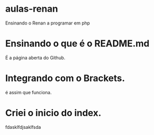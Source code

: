 # aulas-renan
Ensinando o Renan a programar em php

# Ensinando o que é o README.md
É a página aberta do Github.

# Integrando com o Brackets.
é assim que funciona.

# Criei o inicio do index.
fdasklfdjsaklfsda



